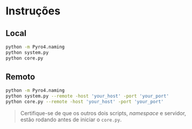 # Instruções

## Local

```bash
python -m Pyro4.naming
python system.py
python core.py
```

## Remoto

```bash
python -m Pyro4.naming
python system.py --remote -host 'your_host' -port 'your_port'
python core.py --remote -host 'your_host' -port 'your_port'
```

> Certifique-se de que os outros dois scripts, *namespace* e servidor, estão rodando antes de iniciar o `core.py`.
